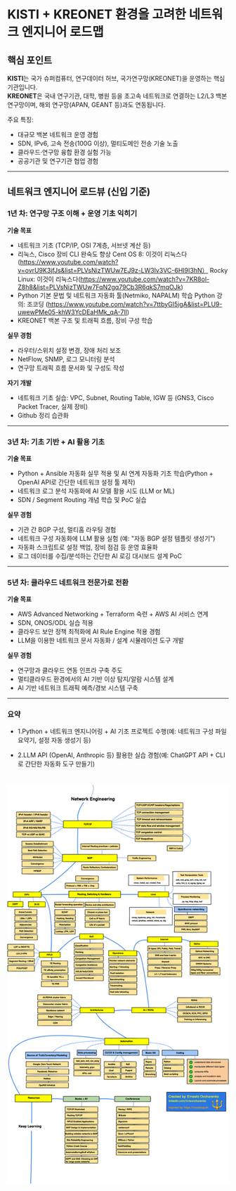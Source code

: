 # KISTI + KREONET 환경을 고려한 네트워크 엔지니어 로드맵

## 핵심 포인트
**KISTI**는 국가 슈퍼컴퓨터, 연구데이터 허브, 국가연구망(KREONET)을 운영하는 핵심 기관입니다.  
**KREONET**은 국내 연구기관, 대학, 병원 등을 초고속 네트워크로 연결하는 L2/L3 백본 연구망이며, 해외 연구망(APAN, GEANT 등)과도 연동됩니다.

주요 특징:
- 대규모 백본 네트워크 운영 경험
- SDN, IPv6, 고속 전송(100G 이상), 멀티도메인 전송 기술 노출
- 클라우드·연구망 융합 환경 실험 가능
- 공공기관 및 연구기관 협업 경험

---

## 네트워크 엔지니어 로드뷰 (신입 기준)

### 1년 차: 연구망 구조 이해 + 운영 기초 익히기
**기술 목표**
- 네트워크 기초 (TCP/IP, OSI 7계층, 서브넷 계산 등)
- 리눅스, Cisco 장비 CLI 완숙도 향상
   Cent OS 8: 이것이 리눅스다(https://www.youtube.com/watch?v=ovrU9K3jfJs&list=PLVsNizTWUw7EJ9z-LW3lv3VC-6HI9I3hN）
   Rocky Linux: 이것이 리눅스다(https://www.youtube.com/watch?v=7KR8ol-Z8h8&list=PLVsNizTWUw7FqN2gq79Cb3R6qkS7mqOJk)
- Python 기본 문법 및 네트워크 자동화 툴(Netmiko, NAPALM) 학습
   Python 강의: 조코딩 (https://www.youtube.com/watch?v=7ttbyGI5igA&list=PLU9-uwewPMe05-khW3YcDEaHMk_qA-7lI)
- KREONET 백본 구조 및 트래픽 흐름, 장비 구성 학습

**실무 경험**
- 라우터/스위치 설정 변경, 장애 처리 보조
- NetFlow, SNMP, 로그 모니터링 분석
- 연구망 트래픽 흐름 문서화 및 구성도 작성

**자기 개발**
- 네트워크 기초 실습: VPC, Subnet, Routing Table, IGW 등 (GNS3, Cisco Packet Tracer, 실제 장비)
- Github 정리 습관화

---

### 3년 차: 기초 기반 + AI 활용 기초 
**기술 목표**
- Python + Ansible 자동화 실무 적용 및 AI 연계 자동화 기초 학습(Python + OpenAI API로 간단한 네트워크 설정 툴 제작)
- 네트워크 로그 분석 자동화에 AI 모델 활용 시도 (LLM or ML)
- SDN / Segment Routing 개념 학습 및 PoC 실습

**실무 경험**
- 기관 간 BGP 구성, 멀티홈 라우팅 경험
- 네트워크 구성 자동화에 LLM 활용 실험 (예: "자동 BGP 설정 템플릿 생성기")
- 자동화 스크립트로 설정 백업, 장비 점검 등 운영 효율화
- 로그 데이터를 수집/분석하는 간단한 AI 로깅 대시보드 설계 PoC

---

### 5년 차: 클라우드 네트워크 전문가로 전환
**기술 목표**
- AWS Advanced Networking + Terraform 숙련 + AWS AI 서비스 연계
- SDN, ONOS/ODL 실습 적용
- 클라우드 보안 정책 최적화에 AI Rule Engine 적용 경험
- LLM을 이용한 네트워크 문서 자동화 / 설계 시뮬레이션 도구 개발

**실무 경험**
- 연구망과 클라우드 연동 인프라 구축 주도
- 멀티클라우드 환경에서의 AI 기반 이상 탐지/알람 시스템 설계
- AI 기반 네트워크 트래픽 예측/경보 시스템 구축

---

### 요약
- 1.Python + 네트워크 엔지니어링 + AI 기초 프로젝트 수행(예: 네트워크 구성 파일 요약기, 설정 자동 생성기 등)

- 2.LLM API (OpenAI, Anthropic 등) 활용한 실습 경험(예: ChatGPT API + CLI로 간단한 자동화 도구 만들기)



# ![네트워크 엔지니어 로드맵 참고사진](NetengRoadmap.png)
